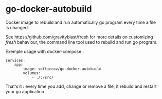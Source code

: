 # go-docker-autobuild

Docker image to rebuild and run automatically go program every time a file is changed.

See https://github.com/gravityblast/fresh for more details on customizing _fresh_ behaviour, the command line tool used to rebuild and run go program.

Exemple usage with docker-compose :

```version: '3'
services:
    app:
        image: softinnov/go-docker-autobuild
        volumes:
            - ./:/src/
```

That's it : every time you add, change or remove a file, it rebuild and restart your go application.